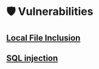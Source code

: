 # 🛡 Vulnerabilities

## [Local File Inclusion](vulnerabilities/local-file-inclusion.md) <a href="#b58f" id="b58f"></a>

## [SQL injection](vulnerabilities/sql-injection.md)

##

